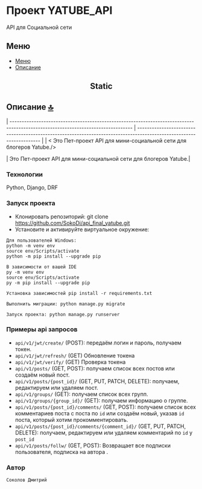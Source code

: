 # Проект YATUBE_API
API для Социальной сети
## Меню
- [Меню](#Меню)
- [Описание](#-описание-)


<h2 align='center'>Static</h2>

## Описание [🔝](#Меню-badges-4-readmemd-profile)

| -------------------------------------------------------------------------------------------------------------------------------- | -------------------------------------------------------------------------------------------------------------------- |
| < Это Пет-проект API для мини-социальной сети для блогеров Yatube./>

| Это Пет-проект API для мини-социальной сети для блогеров Yatube.|
### Технологии
Python, Django, DRF
### Запуск проекта
- Клонировать репозиторий: git clone https://github.com/SokoDi/api_final_yatube.git
- Установите и активируйте виртуальное окружение:
```
Для пользователей Windows:
python -m venv env
source env/Scripts/activate
python -m pip install --upgrade pip
```
```
В зависимости от вашей IDE
py -m venv env
source env/Scripts/activate
py -m pip install --upgrade pip
```
```
Установка зависимостей pip install -r requirements.txt
```
```
Выполнить миграции: python manage.py migrate
```
```
Запуск проекта: python manage.py runserver
```
### Примеры api запросов
- `api/v1/jwt/create/` (POST): передаём логин и пароль, получаем токен.
- `api/v1/jwt/refresh/` (GET) Обновление токена
- `api/v1/jwt/verify/` (GET) Проверка токена
- `api/v1/posts/` (GET, POST): получаем список всех постов или создаём новый пост.
- `api/v1/posts/{post_id}/` (GET, PUT, PATCH, DELETE): получаем, редактируем или удаляем пост.
- `api/v1/groups/` (GET): получаем список всех групп.
- `api/v1/groups/{group_id}/` (GET): получаем информацию о группе.
- `api/v1/posts/{post_id}/comments/` (GET, POST): получаем список всех комментариев поста с поста по `id` или создаём новый, указав `id` поста, который хотим прокомментировать.
- `api/v1/posts/{post_id}/comments/{comment_id}/` (GET, PUT, PATCH, DELETE): получаем, редактируем или удаляем комментарий по `id` у `post_id`
- `api/v1/posts/follw/` (GET, POST): Возвращает все подписки пользователя, подписка на автора .
### Автор
```
Соколов Дмитрий
```